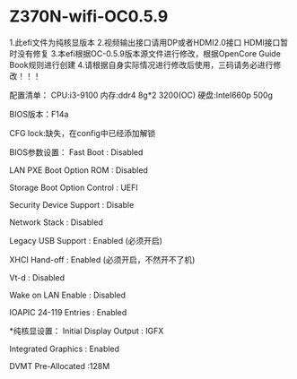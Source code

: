 # Z370N-wifi-OC0.5.9
1.此efi文件为纯核显版本
2.视频输出接口请用DP或者HDMI2.0接口 HDMI接口暂时没有修复
3.本efi根据OC-0.5.9版本源文件进行修改，根据OpenCore Guide Book规则进行创建
4.请根据自身实际情况进行修改后使用，三码请务必进行修改！！！

配置清单：
CPU:i3-9100 
内存:ddr4 8g*2 3200(OC)
硬盘:Intel660p 500g

BIOS版本：F14a

CFG lock:缺失，在config中已经添加解锁

BIOS参数设置：
Fast Boot : Disabled

LAN PXE Boot Option ROM : Disabled

Storage Boot Option Control : UEFI

Security Device Support : Disable

Network Stack : Disabled

Legacy USB Support : Enabled (必须开启)

XHCI Hand-off : Enabled (必须开启，不然开不了机)

Vt-d : Disabled

Wake on LAN Enable : Disabled

IOAPIC 24-119 Entries : Enabled


*纯核显设置：
Initial Display Output : IGFX

Integrated Graphics : Enabled

DVMT Pre-Allocated :128M
